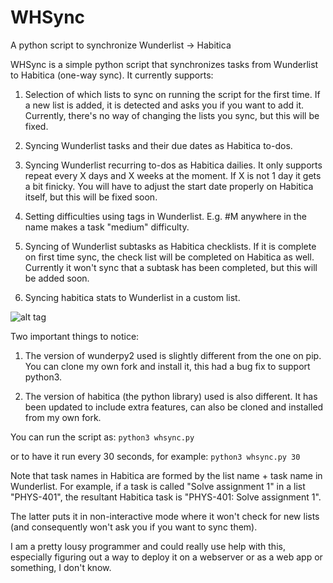 # WHSync
A python script to synchronize Wunderlist -> Habitica

WHSync is a simple python script that synchronizes tasks from Wunderlist to Habitica (one-way sync). It currently supports:

1. Selection of which lists to sync on running the script for the first time. If a new list is added, it is detected and asks you if you want to add it. Currently, there's no way of changing the lists you sync, but this will be fixed. 

2. Syncing Wunderlist tasks and their due dates as Habitica to-dos.

3. Syncing Wunderlist recurring to-dos as Habitica dailies. It only supports repeat every X days and X weeks at the moment. If X is not 1 day it gets a bit finicky. You will have to adjust the start date properly on Habitica itself, but this will be fixed soon.

4. Setting difficulties using tags in Wunderlist. E.g. #M anywhere in the name makes a task "medium" difficulty.

5. Syncing of Wunderlist subtasks as Habitica checklists. If it is complete on first time sync, the check list will be completed on Habitica as well. Currently it won't sync that a subtask has been completed, but this will be added soon.

6. Syncing habitica stats to Wunderlist in a custom list. 

![alt tag](http://i.imgur.com/sHwbIIQ.png)

Two important things to notice:

1. The version of wunderpy2 used is slightly different from the one on pip. You can clone my own fork and install it, this had a bug fix to support python3.

2. The version of habitica (the python library) used is also different. It has been updated to include extra features, can also be cloned and installed from my own fork.

You can run the script as:
`python3 whsync.py`

or to have it run every 30 seconds, for example:
`python3 whsync.py 30`

Note that task names in Habitica are formed by the list name + task name in Wunderlist. For example, if a task is called "Solve assignment 1" in a list "PHYS-401", the resultant Habitica task is "PHYS-401: Solve assignment 1".

The latter puts it in non-interactive mode where it won't check for new lists (and consequently won't ask you if you want to sync them).

I am a pretty lousy programmer and could really use help with this, especially figuring out a way to deploy it on a webserver or as a web app or something, I don't know.
